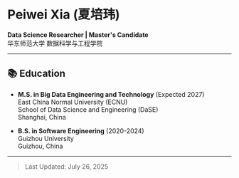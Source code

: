 # Peiwei Xia (夏培玮)

**Data Science Researcher | Master's Candidate**  
华东师范大学 数据科学与工程学院  

---

## 📚 Education
- **M.S. in Big Data Engineering and Technology** (Expected 2027)  
  East China Normal University (ECNU)  
  School of Data Science and Engineering (DaSE)  
  Shanghai, China  

- **B.S. in Software Engineering** (2020-2024)  
  Guizhou University  
  Guizhou, China  
---
> Last Updated: July 26, 2025
